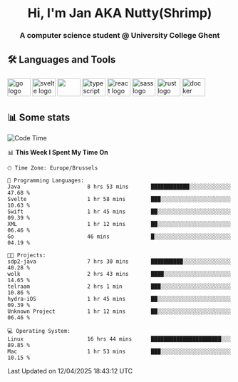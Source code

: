 <h1 align="center">Hi, I'm Jan AKA Nutty(Shrimp)</h1>
<h3 align="center">A computer science student @ University College Ghent</h3>

<h2 align="left">🛠️ Languages and Tools</h2>

###

<div align="left">
  <img src="https://cdn.jsdelivr.net/gh/devicons/devicon/icons/go/go-original.svg" height="40" width="52" alt="go logo"  />
  <img src="https://cdn.jsdelivr.net/gh/devicons/devicon@latest/icons/svelte/svelte-original.svg"  height="40" width="52" alt="svelte logo" />
  <img src="https://cdn.jsdelivr.net/gh/devicons/devicon@latest/icons/tailwindcss/tailwindcss-original.svg" height="40" width="52" />
  <img src="https://cdn.jsdelivr.net/gh/devicons/devicon/icons/typescript/typescript-original.svg" height="40" width="52" alt="typescript logo"  />
  <img src="https://cdn.jsdelivr.net/gh/devicons/devicon/icons/react/react-original.svg" height="40" width="52" alt="react logo"  />
  <img src="https://cdn.jsdelivr.net/gh/devicons/devicon/icons/sass/sass-original.svg" height="40" width="52" alt="sass logo"  />
  <img src="https://cdn.jsdelivr.net/gh/devicons/devicon@latest/icons/rust/rust-original.svg" height="40" width="52" alt="rust logo" />
  <img src="https://cdn.jsdelivr.net/gh/devicons/devicon/icons/docker/docker-original.svg" height="40" width="52" alt="docker logo"  />
</div>

<h2>📊 Some stats</h2>

<!--START_SECTION:waka-->
![Code Time](http://img.shields.io/badge/Code%20Time-5%2C817%20hrs%2030%20mins-blue)

📊 **This Week I Spent My Time On** 

```text
🕑︎ Time Zone: Europe/Brussels

💬 Programming Languages: 
Java                     8 hrs 53 mins       ████████████░░░░░░░░░░░░░   47.68 % 
Svelte                   1 hr 58 mins        ███░░░░░░░░░░░░░░░░░░░░░░   10.63 % 
Swift                    1 hr 45 mins        ██░░░░░░░░░░░░░░░░░░░░░░░   09.39 % 
XML                      1 hr 12 mins        ██░░░░░░░░░░░░░░░░░░░░░░░   06.46 % 
Go                       46 mins             █░░░░░░░░░░░░░░░░░░░░░░░░   04.19 % 

🐱‍💻 Projects: 
sdp2-java                7 hrs 30 mins       ██████████░░░░░░░░░░░░░░░   40.28 % 
wolk                     2 hrs 43 mins       ████░░░░░░░░░░░░░░░░░░░░░   14.65 % 
telraam                  2 hrs 1 min         ███░░░░░░░░░░░░░░░░░░░░░░   10.86 % 
hydra-iOS                1 hr 45 mins        ██░░░░░░░░░░░░░░░░░░░░░░░   09.39 % 
Unknown Project          1 hr 12 mins        ██░░░░░░░░░░░░░░░░░░░░░░░   06.46 % 

💻 Operating System: 
Linux                    16 hrs 44 mins      ██████████████████████░░░   89.85 % 
Mac                      1 hr 53 mins        ███░░░░░░░░░░░░░░░░░░░░░░   10.15 % 
```


 Last Updated on 12/04/2025 18:43:12 UTC
<!--END_SECTION:waka-->
